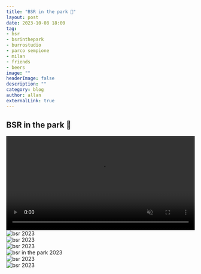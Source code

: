 ```yaml
---
title: "BSR in the park 🍻"
layout: post
date: 2023-10-08 18:00
tag: 
- bsr
- bsrinthepark
- burrostudio
- parco sempione
- milan
- friends
- beers
image: ""
headerImage: false
description: ""
category: blog
author: allan
externalLink: true
---
```


## BSR in the park 🍻

<div>
    <video class="fullscreen fill" width="100%" autoplay loop controls muted="muted">
    <source src="https://github.com/Allan-Nava/Allan-Nava.github.io/raw/master/assets/video/bsrinthepark.MOV" type="video/mp4">
    </video>

</div>

<div>
    <img class="image" src="https://github.com/Allan-Nava/Allan-Nava.github.io/blob/master/assets/images/bsrinthepark-2023-10-8.jpg?raw=true" alt="bsr 2023" />


</div>


<div>
    <img class="image" src="https://github.com/Allan-Nava/Allan-Nava.github.io/blob/master/assets/images/bsrinthepark-2023-10-8-1.jpg?raw=true" alt="bsr 2023" />

</div>


<div>
    <img class="image" src="https://github.com/Allan-Nava/Allan-Nava.github.io/blob/master/assets/images/bsrinthepark-2023-10-8-2.jpg?raw=true" alt="bsr 2023" />

</div>


<div>
    <img class="image" src="https://github.com/Allan-Nava/Allan-Nava.github.io/blob/master/assets/images/bsrinthepark-2023-10-8-3.jpg?raw=true" alt="bsr in the park 2023" />

</div>




<div>
    <img class="image" src="https://github.com/Allan-Nava/Allan-Nava.github.io/blob/master/assets/images/bsrinthepark-2023-10-8-4.jpg?raw=true" alt="bsr 2023" />

</div>



<div>
    <img class="image" src="https://github.com/Allan-Nava/Allan-Nava.github.io/blob/master/assets/images/bsrinthepark-2023-10-8-5.jpg?raw=true" alt="bsr 2023" />

</div>
